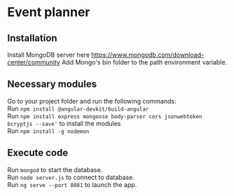 # Event planner

## Installation

Install MongoDB server here https://www.mongodb.com/download-center/community
Add Mongo's bin folder to the path environment variable.

## Necessary modules

Go to your project folder and run the following commands:\
Run `npm install @angular-devkit/build-angular`\
Run `npm install express mongoose body-parser cors jsonwebtoken bcryptjs --save'` to install the modules\
Run `npm install -g nodemon`

## Execute code

Run `mongod` to start the database.\
Run `node server.js` to connect to database.\
Run `ng serve --port 8081` to launch the app.

